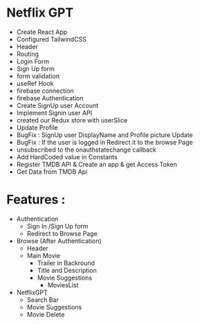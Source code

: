 # Netflix GPT

- Create React App
- Configured TailwindCSS
- Header
- Routing 
- Login Form
- Sign Up form 
- form validation
- useRef Hook
- firebase connection
- firebase Authentication
- Create SignUp user Account 
- Implement Signin user API
- created our Redux store with userSlice
- Update Profile
- BugFix : SignUp user DisplayName and Profile picture Update
- BugFix : If the user is logged in Redirect it to the browse Page
- unsubscribed to the onauthstatechange callback 
- Add HardCoded value in Constants
- Register TMDB API & Create an app & get Access Token 
- Get Data from TMDB Api 

# Features :
- Authentication
    - Sign In /Sign Up form 
    - Redirect to Browse Page
- Browse (After Authentication)
    - Header
    - Main Movie 
        - Trailer in Backround 
        - Title and Description
        - Movie Suggestions
            - MoviesList
- NetflixGPT 
    - Search Bar 
    - Movie Suggestions
    - Movie Delete 